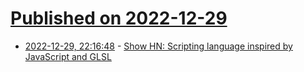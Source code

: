 # [Published on 2022-12-29](index.md)

* [2022-12-29, 22:16:48](https://news.ycombinator.com/item?id=34178789) - [Show HN: Scripting language inspired by JavaScript and GLSL](https://github.com/sebbekarlsson/glms)
